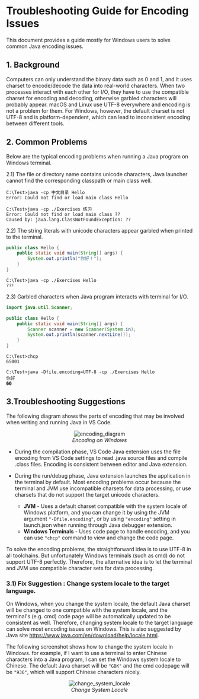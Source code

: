 # Troubleshooting Guide for Encoding Issues

This document provides a guide mostly for Windows users to solve common Java encoding issues.

## 1. Background
Computers can only understand the binary data such as 0 and 1, and it uses charset to encode/decode the data into real-world characters. When two processes interact with each other for I/O, they have to use the compatible charset for encoding and decoding, otherwise garbled characters will probably appear. macOS and Linux use UTF-8 everywhere and encoding is not a problem for them. For Windows, however, the default charset is not UTF-8 and is platform-dependent, which can lead to inconsistent encoding between different tools. 

## 2. Common Problems
Below are the typical encoding problems when running a Java program on Windows terminal.

2.1) The file or directory name contains unicode characters, Java launcher cannot find the corresponding classpath or main class well.
```
C:\Test>java -cp 中文目录 Hello
Error: Could not find or load main class Hello
```

```
C:\Test>java -cp ./Exercises 练习
Error: Could not find or load main class ??
Caused by: java.lang.ClassNotFoundException: ??
```

2.2) The string literals with unicode characters appear garbled when printed to the terminal.
```java
public class Hello {
    public static void main(String[] args) {
        System.out.println("你好！");
    }
}
```

```
C:\Test>java -cp ./Exercises Hello
??!
```

2.3) Garbled characters when Java program interacts with terminal for I/O.

```java
import java.util.Scanner;

public class Hello {
    public static void main(String[] args) {
        Scanner scanner = new Scanner(System.in);
        System.out.println(scanner.nextLine());
    }
}
```

```
C:\Test>chcp
65001

C:\Test>java -Dfile.encoding=UTF-8 -cp ./Exercises Hello
你好
��
```

## 3.Troubleshooting Suggestions
The following diagram shows the parts of encoding that may be involved when writing and running Java in VS Code.
<p align="center">
  <img alt="encoding_diagram" src="https://user-images.githubusercontent.com/14052197/142844414-360765c9-8e7d-4825-a5b9-7360c624fa8d.png">
  <br>
    <em>Encoding on Windows</em>
</p>

- During the compilation phase, VS Code Java extension uses the file encoding from VS Code settings to read .java source files and compile .class files. Encoding is consistent between editor and Java extension.

- During the run/debug phase, Java extension launches the application in the terminal by default. Most encoding problems occur because the terminal and JVM use incompatible charsets for data processing, or use charsets that do not support the target unicode characters.
  - <b>JVM</b> - Uses a default charset compatible with the system locale of Windows platform, and you can change it by using the JVM argument `"-Dfile.encoding"`, or by using `"encoding"` setting in launch.json when running through Java debugger extension.
  - <b>Windows Terminals</b> - Uses code page to handle encoding, and you can use `"chcp"` command to view and change the code page.

To solve the encoding problems, the straightforward idea is to use UTF-8 in all toolchains. But unfortunately Windows terminals (such as cmd) do not support UTF-8 perfectly. Therefore, the alternative idea is to let the terminal and JVM use compatible character sets for data processing.

### 3.1) Fix Suggestion : Change system locale to the target language.

On Windows, when you change the system locale, the default Java charset will be changed to one compatible with the system locale, and the terminal's (e.g. cmd) code page will be automatically updated to be consistent as well. Therefore, changing system locale to the target language can solve most encoding issues on Windows. This is also suggested by Java site https://www.java.com/en/download/help/locale.html.

The following screenshot shows how to change the system locale in Windows. for example, if I want to use a terminal to enter Chinese characters into a Java program, I can set the Windows system locale to Chinese. The default Java charset will be `"GBK"` and the cmd codepage will be `"936"`, which will support Chinese characters nicely.
<p align="center">
  <img alt="change_system_locale" src="https://user-images.githubusercontent.com/14052197/138408027-da71d3f4-7f64-4bfb-8b34-89d0605606f5.png">
  <br>
    <em>Change System Locale</em>
</p>

